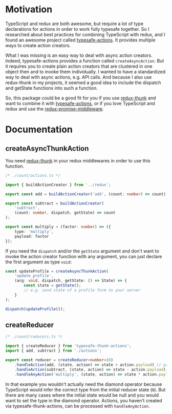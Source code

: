 # Motivation

TypeScript and redux are both awesome, but require a lot of type declarations for actions in order to work fully typesafe together. So I researched about best practices for combining TypeScript with redux, and I found an awesome project called [typesafe-actions](https://github.com/piotrwitek/typesafe-actions/). It provides multiple ways to create action creators.

What I was missing is an easy way to deal with async action creators. Indeed, typesafe-actions provides a function called `createAsyncAction`. But it requires you to create plain action creators that are clustered in one object then and to invoke them individually. I wanted to have a standardized way to deal with async actions, e.g. API calls. And because I also use redux-thunk in my projects, it seemed a good idea to include the dispatch and getState functions into such a function.

So, this package could be a good fit for you if you use [redux-thunk](https://github.com/reduxjs/redux-thunk) and want to combine it with [typesafe-actions](https://github.com/piotrwitek/typesafe-actions/), or if you love TypeScript and redux and use the [redux-promise-middleware](https://github.com/pburtchaell/redux-promise-middleware).

<!-- # Installation

Run this script
```
npm install typesafe-thunk-actions
``` -->

# Documentation

## createAsyncThunkAction

You need [redux-thunk](https://github.com/reduxjs/redux-thunk) in your redux middlewares in order to use this function.

```ts
/* ./count/actions.ts */

import { buildActionCreator } from '../redux';

export const add = buildActionCreator('add', (count: number) => count);

export const subtract = buildActionCreator(
	'subtract',
	(count: number, dispatch, getState) => count
);

export const multiply = (factor: number) => ({
	type: 'multiply',
	payload: factor
});
```

If you need the `dispatch` and/or the `getState` argument and don't want to invoke the action creator function with any argument, you can just declare the first argument as type `void`:

```ts
const updateProfile = createAsyncThunkAction(
	'update_profile',
	(arg: void, dispatch, getState: () => State) => {
		const state = getState();
		// e.g. send state of a profile form to your server
	}
);

dispatch(updateProfile());
```

## createReducer

```ts
/* ./count/reducers.ts */

import { createReducer } from 'typesafe-thunk-actions';
import { add, subtract } from './actions';

export const reducer = createReducer<number>(0)
	.handleAction(add, (state, action) => state + action.payload) // payload is of type number
	.handleAction(subtract, (state, action) => state - action.payload) // payload is of type number
	.handleAnyAction('multiply', (state, action) => state * action.payload); // action is of type AnyAction
```

In that example you wouldn't actually need the diamond operator because TypeScript would infer the correct type from the initial reducer state (`0`).
But there are many cases where the initial state would be null and you would want to set the type in the diamond operator.
Actions, you haven't created via typesafe-thunk-actions, can be processed with `handleAnyAction`.
